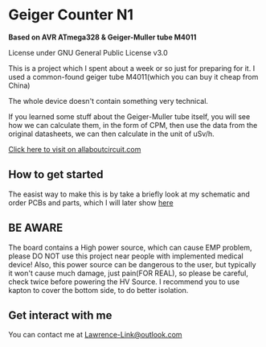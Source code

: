 # Geiger Counter N1
**Based on AVR ATmega328 & Geiger-Muller tube M4011**

License under GNU General Public License v3.0

This is a project which I spent about a week or so just for preparing for it.
I used a common-found geiger tube M4011(which you can buy it cheap from China)

The whole device doesn't contain something very technical.

If you learned some stuff about the Geiger-Muller tube itself,
you will see how we can calculate them, in the form of CPM, then use the data
from the original datasheets, we can then calculate in the unit of uSv/h.

[Click here to visit on allaboutcircuit.com]()

## How to get started

The easist way to make this is by take a briefly look at my schematic and order PCBs and parts, which I will later show [here]()

## BE AWARE

The board contains a High power source, which can cause EMP problem, please DO NOT use this project near people with implemented medical device!
Also, this power source can be dangerous to the user, but typically it won't cause much damage, just pain(FOR REAL), so please be careful, check twice before powering the HV Source.
I recommend you to use kapton to cover the bottom side, to do better isolation.

## Get interact with me

You can contact me at
[Lawrence-Link@outlook.com](mailto:Lawrence-Link@outlook.com)
